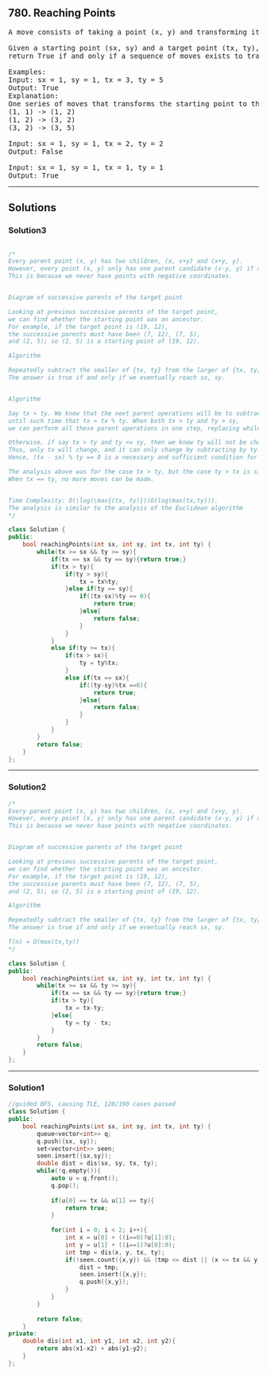 ## 780. Reaching Points

<pre>
A move consists of taking a point (x, y) and transforming it to either (x, x+y) or (x+y, y).

Given a starting point (sx, sy) and a target point (tx, ty), 
return True if and only if a sequence of moves exists to transform the point (sx, sy) to (tx, ty). Otherwise, return False.

Examples:
Input: sx = 1, sy = 1, tx = 3, ty = 5
Output: True
Explanation:
One series of moves that transforms the starting point to the target is:
(1, 1) -> (1, 2)
(1, 2) -> (3, 2)
(3, 2) -> (3, 5)

Input: sx = 1, sy = 1, tx = 2, ty = 2
Output: False

Input: sx = 1, sy = 1, tx = 1, ty = 1
Output: True
</pre>

-----------------------------------------------------

## Solutions

### Solution3

```c++

/*
Every parent point (x, y) has two children, (x, x+y) and (x+y, y). 
However, every point (x, y) only has one parent candidate (x-y, y) if x >= y, else (x, y-x). 
This is because we never have points with negative coordinates.


Diagram of successive parents of the target point

Looking at previous successive parents of the target point, 
we can find whether the starting point was an ancestor. 
For example, if the target point is (19, 12), 
the successive parents must have been (7, 12), (7, 5), 
and (2, 5); so (2, 5) is a starting point of (19, 12).

Algorithm

Repeatedly subtract the smaller of {tx, ty} from the larger of {tx, ty}. 
The answer is true if and only if we eventually reach sx, sy.


Algorithm

Say tx > ty. We know that the next parent operations will be to subtract ty from tx, 
until such time that tx = tx % ty. When both tx > ty and ty > sy, 
we can perform all these parent operations in one step, replacing while tx > ty: tx -= ty with tx %= ty.

Otherwise, if say tx > ty and ty <= sy, then we know ty will not be changing (it can only decrease). 
Thus, only tx will change, and it can only change by subtracting by ty. 
Hence, (tx - sx) % ty == 0 is a necessary and sufficient condition for the problem's answer to be True.

The analysis above was for the case tx > ty, but the case ty > tx is similar. 
When tx == ty, no more moves can be made.


Time Complexity: O(\log(\max{(tx, ty)}))O(log(max(tx,ty))). 
The analysis is similar to the analysis of the Euclidean algorithm
*/

class Solution {
public:
    bool reachingPoints(int sx, int sy, int tx, int ty) {
        while(tx >= sx && ty >= sy){
            if(tx == sx && ty == sy){return true;}
            if(tx > ty){
                if(ty > sy){
                    tx = tx%ty;
                }else if(ty == sy){
                    if((tx-sx)%ty == 0){
                        return true;
                    }else{
                        return false;
                    }
                }
            }
            else if(ty >= tx){
                if(tx > sx){
                    ty = ty%tx;
                }
                else if(tx == sx){
                    if((ty-sy)%tx ==0){
                        return true;
                    }else{
                        return false;
                    }
                }
            }
        }
        return false;
    }
};

```
-----------------------------------------------------

### Solution2

```c++
/*
Every parent point (x, y) has two children, (x, x+y) and (x+y, y). 
However, every point (x, y) only has one parent candidate (x-y, y) if x >= y, else (x, y-x). 
This is because we never have points with negative coordinates.


Diagram of successive parents of the target point

Looking at previous successive parents of the target point, 
we can find whether the starting point was an ancestor. 
For example, if the target point is (19, 12), 
the successive parents must have been (7, 12), (7, 5), 
and (2, 5); so (2, 5) is a starting point of (19, 12).

Algorithm

Repeatedly subtract the smaller of {tx, ty} from the larger of {tx, ty}. 
The answer is true if and only if we eventually reach sx, sy.

T(n) = O(max(tx,ty))
*/

class Solution {
public:
    bool reachingPoints(int sx, int sy, int tx, int ty) {
        while(tx >= sx && ty >= sy){
            if(tx == sx && ty == sy){return true;}
            if(tx > ty){
                tx = tx-ty;
            }else{
                ty = ty - tx;
            }
        }
        return false;
    }
};

```

----------------------------------------------------
### Solution1

```c++
//guided BFS, causing TLE, 120/190 cases passed
class Solution {
public:
    bool reachingPoints(int sx, int sy, int tx, int ty) {
        queue<vector<int>> q;
        q.push({sx, sy});
        set<vector<int>> seen;
        seen.insert({sx,sy});
        double dist = dis(sx, sy, tx, ty);
        while(!q.empty()){
            auto u = q.front();
            q.pop();
            
            if(u[0] == tx && u[1] == ty){
                return true;
            }
            
            for(int i = 0; i < 2; i++){
                int x = u[0] + ((i==0)?u[1]:0);
                int y = u[1] + ((i==1)?u[0]:0);
                int tmp = dis(x, y, tx, ty);
                if(!seen.count({x,y}) && (tmp <= dist || (x <= tx && y <= ty))){
                    dist = tmp;
                    seen.insert({x,y});
                    q.push({x,y});
                }
            }
        }
        
        return false;
    }
private:
    double dis(int x1, int y1, int x2, int y2){
        return abs(x1-x2) + abs(y1-y2);
    }
};
```
